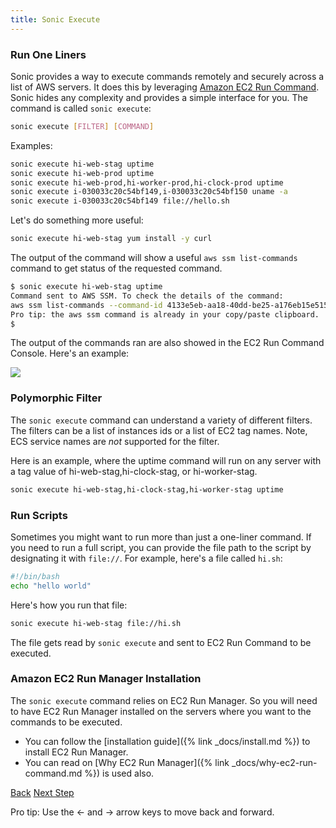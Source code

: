 ```yaml
---
title: Sonic Execute
---
```


### Run One Liners

Sonic provides a way to execute commands remotely and securely across a list of AWS servers.  It does this by leveraging [Amazon EC2 Run Command](https://aws.amazon.com/ec2/execute/).  Sonic hides any complexity and provides a simple interface for you.   The command is called `sonic execute`:

```sh
sonic execute [FILTER] [COMMAND]
```

Examples:

```sh
sonic execute hi-web-stag uptime
sonic execute hi-web-prod uptime
sonic execute hi-web-prod,hi-worker-prod,hi-clock-prod uptime
sonic execute i-030033c20c54bf149,i-030033c20c54bf150 uname -a
sonic execute i-030033c20c54bf149 file://hello.sh
```

Let's do something more useful:

```sh
sonic execute hi-web-stag yum install -y curl
```

The output of the command will show a useful `aws ssm list-commands` command to get status of the requested command.

```sh
$ sonic execute hi-web-stag uptime
Command sent to AWS SSM. To check the details of the command:
aws ssm list-commands --command-id 4133e5eb-aa18-40dd-be25-a176eb15e515
Pro tip: the aws ssm command is already in your copy/paste clipboard.
$
```

The output of the commands ran are also showed in the EC2 Run Command Console.  Here's an example:

<img src="/img/tutorials/ec2-console-run-command.png" class="doc-photo" />

### Polymorphic Filter

The `sonic execute` command can understand a variety of different filters.  The filters can be a list of instances ids or a list of EC2 tag names. Note, ECS service names are *not* supported for the filter.

Here is an example, where the uptime command will run on any server with a tag value of hi-web-stag,hi-clock-stag, or hi-worker-stag.

```sh
sonic execute hi-web-stag,hi-clock-stag,hi-worker-stag uptime
```

### Run Scripts

Sometimes you might want to run more than just a one-liner command. If you need to run a full script, you can provide the file path to the script by designating it with `file://`.  For example, here's a file called `hi.sh`:

```bash
#!/bin/bash
echo "hello world"
```

Here's how you run that file:

```sh
sonic execute hi-web-stag file://hi.sh
```

The file gets read by `sonic execute` and sent to EC2 Run Command to be executed.

### Amazon EC2 Run Manager Installation

The `sonic execute` command relies on EC2 Run Manager. So you will need to have EC2 Run Manager installed on the servers where you want to the commands to be executed.

* You can follow the [installation guide]({% link _docs/install.md %}) to install EC2 Run Manager.
* You can read on [Why EC2 Run Manager]({% link _docs/why-ec2-run-command.md %}) is used also.

<a id="prev" class="btn btn-basic" href="{% link _docs/tutorial-ecs-run.md %}">Back</a>
<a id="next" class="btn btn-primary" href="{% link _docs/settings.md %}">Next Step</a>
<p class="keyboard-tip">Pro tip: Use the <- and -> arrow keys to move back and forward.</p>
